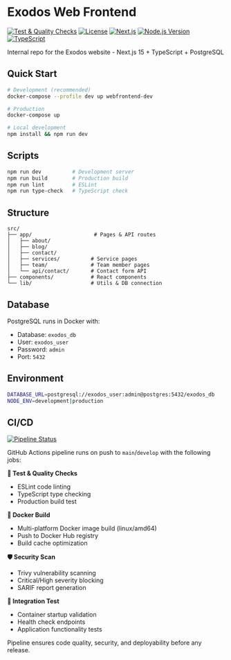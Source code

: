 # Exodos Web Frontend

[![Test & Quality Checks](https://github.com/Exodos-Consulting-Group/webfrontend/actions/workflows/ci-cd.yml/badge.svg)](https://github.com/Exodos-Consulting-Group/webfrontend/actions/workflows/ci-cd.yml)
[![License](https://img.shields.io/badge/license-Apache%202.0-blue.svg)](LICENSE)
[![Next.js](https://img.shields.io/badge/next.js-15.3.4-black?logo=next.js)](package.json)
[![Node.js Version](https://img.shields.io/badge/node.js-24-green?logo=node.js)](package.json)
[![TypeScript](https://img.shields.io/badge/typescript-5-blue?logo=typescript)](package.json)

Internal repo for the Exodos website - Next.js 15 + TypeScript + PostgreSQL

## Quick Start

```bash
# Development (recommended)
docker-compose --profile dev up webfrontend-dev

# Production
docker-compose up

# Local development
npm install && npm run dev
```

## Scripts

```bash
npm run dev          # Development server
npm run build        # Production build
npm run lint         # ESLint
npm run type-check   # TypeScript check
```

## Structure

```
src/
├── app/                    # Pages & API routes
│   ├── about/             
│   ├── blog/              
│   ├── contact/           
│   ├── services/          # Service pages
│   ├── team/              # Team member pages
│   └── api/contact/       # Contact form API
├── components/            # React components
└── lib/                   # Utils & DB connection
```

## Database

PostgreSQL runs in Docker with:
- Database: `exodos_db`
- User: `exodos_user`
- Password: `admin`
- Port: `5432`

## Environment

```bash
DATABASE_URL=postgresql://exodos_user:admin@postgres:5432/exodos_db
NODE_ENV=development|production
```

## CI/CD

[![Pipeline Status](https://github.com/Exodos-Consulting-Group/webfrontend/actions/workflows/ci-cd.yml/badge.svg)](https://github.com/Exodos-Consulting-Group/webfrontend/actions/workflows/ci-cd.yml)

GitHub Actions pipeline runs on push to `main`/`develop` with the following jobs:

**🧪 Test & Quality Checks**
- ESLint code linting
- TypeScript type checking  
- Production build test

**🐳 Docker Build**
- Multi-platform Docker image build (linux/amd64)
- Push to Docker Hub registry
- Build cache optimization

**🛡️ Security Scan**
- Trivy vulnerability scanning
- Critical/High severity blocking
- SARIF report generation

**🔧 Integration Test**
- Container startup validation
- Health check endpoints
- Application functionality tests

Pipeline ensures code quality, security, and deployability before any release. 
